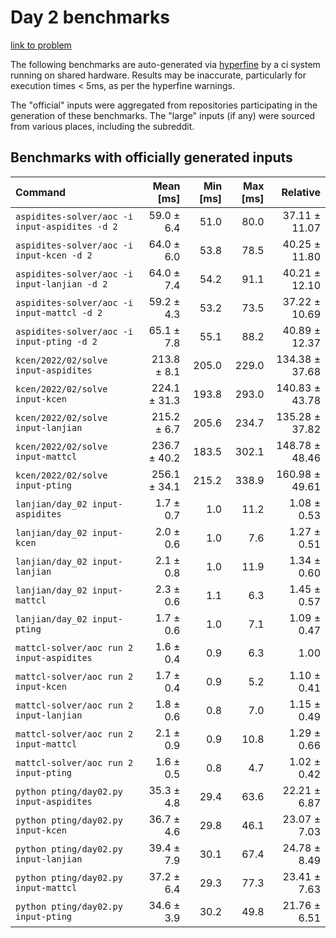 # Day 2 benchmarks

[link to problem](http://adventofcode.com/2022/day/2)

The following benchmarks are auto-generated via [hyperfine](https://github.com/sharkdp/hyperfine) by a ci system running on shared hardware. Results may be inaccurate, particularly for execution times < 5ms, as per the hyperfine warnings.

The "official" inputs were aggregated from repositories participating in the generation of these benchmarks. The "large" inputs (if any) were sourced from various places, including the subreddit.

## Benchmarks with officially generated inputs
| Command | Mean [ms] | Min [ms] | Max [ms] | Relative |
|:---|---:|---:|---:|---:|
| `aspidites-solver/aoc -i input-aspidites -d 2` | 59.0 ± 6.4 | 51.0 | 80.0 | 37.11 ± 11.07 |
| `aspidites-solver/aoc -i input-kcen -d 2` | 64.0 ± 6.0 | 53.8 | 78.5 | 40.25 ± 11.80 |
| `aspidites-solver/aoc -i input-lanjian -d 2` | 64.0 ± 7.4 | 54.2 | 91.1 | 40.21 ± 12.10 |
| `aspidites-solver/aoc -i input-mattcl -d 2` | 59.2 ± 4.3 | 53.2 | 73.5 | 37.22 ± 10.69 |
| `aspidites-solver/aoc -i input-pting -d 2` | 65.1 ± 7.8 | 55.1 | 88.2 | 40.89 ± 12.37 |
| `kcen/2022/02/solve input-aspidites` | 213.8 ± 8.1 | 205.0 | 229.0 | 134.38 ± 37.68 |
| `kcen/2022/02/solve input-kcen` | 224.1 ± 31.3 | 193.8 | 293.0 | 140.83 ± 43.78 |
| `kcen/2022/02/solve input-lanjian` | 215.2 ± 6.7 | 205.6 | 234.7 | 135.28 ± 37.82 |
| `kcen/2022/02/solve input-mattcl` | 236.7 ± 40.2 | 183.5 | 302.1 | 148.78 ± 48.46 |
| `kcen/2022/02/solve input-pting` | 256.1 ± 34.1 | 215.2 | 338.9 | 160.98 ± 49.61 |
| `lanjian/day_02 input-aspidites` | 1.7 ± 0.7 | 1.0 | 11.2 | 1.08 ± 0.53 |
| `lanjian/day_02 input-kcen` | 2.0 ± 0.6 | 1.0 | 7.6 | 1.27 ± 0.51 |
| `lanjian/day_02 input-lanjian` | 2.1 ± 0.8 | 1.0 | 11.9 | 1.34 ± 0.60 |
| `lanjian/day_02 input-mattcl` | 2.3 ± 0.6 | 1.1 | 6.3 | 1.45 ± 0.57 |
| `lanjian/day_02 input-pting` | 1.7 ± 0.6 | 1.0 | 7.1 | 1.09 ± 0.47 |
| `mattcl-solver/aoc run 2 input-aspidites` | 1.6 ± 0.4 | 0.9 | 6.3 | 1.00 |
| `mattcl-solver/aoc run 2 input-kcen` | 1.7 ± 0.4 | 0.9 | 5.2 | 1.10 ± 0.41 |
| `mattcl-solver/aoc run 2 input-lanjian` | 1.8 ± 0.6 | 0.8 | 7.0 | 1.15 ± 0.49 |
| `mattcl-solver/aoc run 2 input-mattcl` | 2.1 ± 0.9 | 0.9 | 10.8 | 1.29 ± 0.66 |
| `mattcl-solver/aoc run 2 input-pting` | 1.6 ± 0.5 | 0.8 | 4.7 | 1.02 ± 0.42 |
| `python pting/day02.py input-aspidites` | 35.3 ± 4.8 | 29.4 | 63.6 | 22.21 ± 6.87 |
| `python pting/day02.py input-kcen` | 36.7 ± 4.6 | 29.8 | 46.1 | 23.07 ± 7.03 |
| `python pting/day02.py input-lanjian` | 39.4 ± 7.9 | 30.1 | 67.4 | 24.78 ± 8.49 |
| `python pting/day02.py input-mattcl` | 37.2 ± 6.4 | 29.3 | 77.3 | 23.41 ± 7.63 |
| `python pting/day02.py input-pting` | 34.6 ± 3.9 | 30.2 | 49.8 | 21.76 ± 6.51 |
